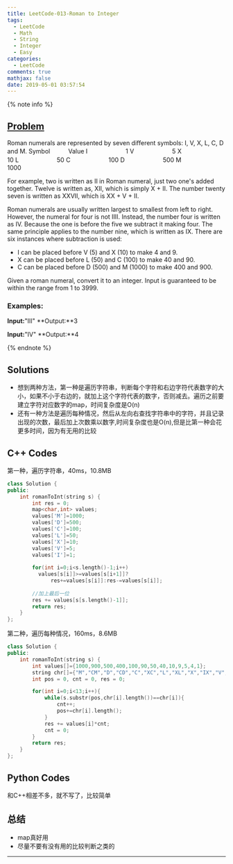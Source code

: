 ```yaml
---
title: LeetCode-013-Roman to Integer
tags:
  - LeetCode
  - Math
  - String
  - Integer
  - Easy
categories:
  - LeetCode
comments: true
mathjax: false
date: 2019-05-01 03:57:54
---
```


<meta name="referrer" content="no-referrer" />

{% note info %}
## [Problem](https://leetcode.com/problems/roman-to-integer/)   
Roman numerals are represented by seven different symbols: I, V, X, L, C, D and M.
Symbol　　　Value
I　　　　　　 1
V　　　　　　 5
X　　　　　　 10
L　　　　　　 50
C　　　　　　 100
D　　　　　　 500
M　　　　　　 1000

For example, two is written as II in Roman numeral, just two one's added together. Twelve is written as, XII, which is simply X + II. The number twenty seven is written as XXVII, which is XX + V + II.

Roman numerals are usually written largest to smallest from left to right. However, the numeral for four is not IIII. Instead, the number four is written as IV. Because the one is before the five we subtract it making four. The same principle applies to the number nine, which is written as IX. There are six instances where subtraction is used:

- I can be placed before V (5) and X (10) to make 4 and 9. 
- X can be placed before L (50) and C (100) to make 40 and 90. 
- C can be placed before D (500) and M (1000) to make 400 and 900.

Given a roman numeral, convert it to an integer. Input is guaranteed to be within the range from 1 to 3999.

### Examples:
**Input:**"III"
**Output:**3

**Input:**"IV"
**Output:**4

{% endnote %}
<!--more-->

## Solutions
- 想到两种方法，第一种是遍历字符串，判断每个字符和右边字符代表数字的大小，如果不小于右边的，就加上这个字符代表的数字，否则减去。遍历之前要建立字符对应数字的map，时间复杂度是O(n)
- 还有一种方法是遍历每种情况，然后从左向右查找字符串中的字符，并且记录出现的次数，最后加上次数乘以数字,时间复杂度也是O(n),但是比第一种会花更多时间，因为有无用的比较


## C++ Codes
第一种，遍历字符串，40ms，10.8MB
```C++
class Solution {
public:
    int romanToInt(string s) {
        int res = 0;
        map<char,int> values;
        values['M']=1000;
        values['D']=500;
        values['C']=100;
        values['L']=50;
        values['X']=10;
        values['V']=5;
        values['I']=1;
        
        for(int i=0;i<s.length()-1;i++)
          values[s[i]]>=values[s[i+1]]?
              res+=values[s[i]]:res-=values[s[i]];
        
        //加上最后一位
        res += values[s[s.length()-1]];
        return res;
    }
};
```

第二种，遍历每种情况，160ms，8.6MB
```C++
class Solution {
public:
    int romanToInt(string s) {
        int values[]={1000,900,500,400,100,90,50,40,10,9,5,4,1};
        string chr[]={"M","CM","D","CD","C","XC","L","XL","X","IX","V","IV","I"};
        int pos = 0, cnt = 0, res = 0;

        for(int i=0;i<13;i++){
            while(s.substr(pos,chr[i].length())==chr[i]){
                cnt++;
                pos+=chr[i].length();
            }
            res += values[i]*cnt;
            cnt = 0;
        }
        return res;
    }
};
```

## Python Codes
和C++相差不多，就不写了，比较简单

## 总结
- map真好用
- 尽量不要有没有用的比较判断之类的


------
